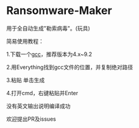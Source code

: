 # Ransomware-Maker
用于全自动生成"勒索病毒"。(玩具)

简易使用教程：

1.下载一个[gcc](www.greenxf.com/soft/287588.html)，推荐版本为4.x~9.2

2.用Everything找到gcc文件的位置，并复制绝对路径

3.粘贴 单击生成

4.打开cmd，右键粘贴并Enter

没有英文输出说明编译成功

欢迎提出PR及issues
